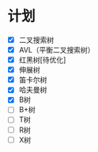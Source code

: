 # 计划
 - [x] 二叉搜索树
 - [x] AVL（平衡二叉搜索树）
 - [x] 红黑树[待优化]
 - [x] 伸展树
 - [x] 笛卡尔树
 - [x] 哈夫曼树
 - [x] B树
 - [ ] B+树
 - [ ] T树
 - [ ] R树
 - [ ] X树

